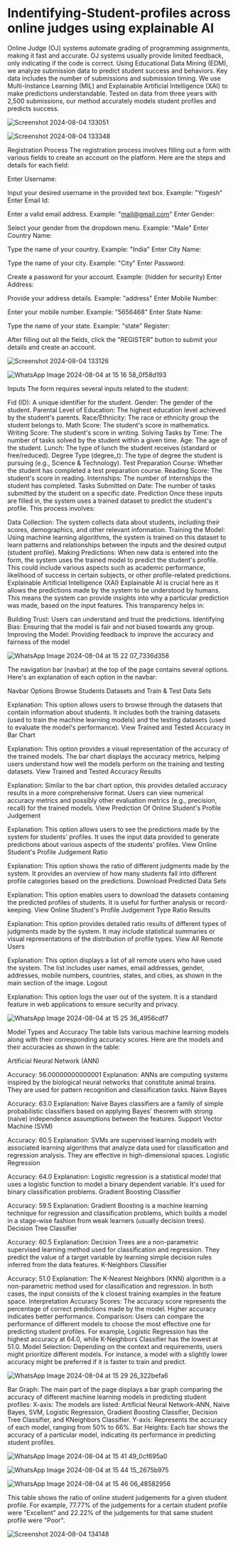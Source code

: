 # Indentifying-Student-profiles across online judges using explainable AI

Online Judge (OJ) systems automate grading of
programming assignments, making it fast and accurate.
OJ systems usually provide limited feedback, only
indicating if the code is correct.
Using Educational Data Mining (EDM), we analyze
submission data to predict student success and
behaviors.
Key data includes the number of submissions and
submission timing.
We use Multi-Instance Learning (MIL) and Explainable
Artificial Intelligence (XAI) to make predictions
understandable.
Tested on data from three years with 2,500 submissions,
our method accurately models student profiles and
predicts success.


![Screenshot 2024-08-04 133051](https://github.com/user-attachments/assets/815cc160-186d-4023-88a3-0e9f540df6d6)



![Screenshot 2024-08-04 133348](https://github.com/user-attachments/assets/a7a32871-b519-4a1b-96cb-7af0249c1a6e)

Registration Process
The registration process involves filling out a form with various fields to create an account on the platform. Here are the steps and details for each field:

Enter Username:

Input your desired username in the provided text box.
Example: "Yogesh"
Enter Email Id:

Enter a valid email address.
Example: "mail@gmail.com"
Enter Gender:

Select your gender from the dropdown menu.
Example: "Male"
Enter Country Name:

Type the name of your country.
Example: "India"
Enter City Name:

Type the name of your city.
Example: "City"
Enter Password:

Create a password for your account.
Example: (hidden for security)
Enter Address:

Provide your address details.
Example: "address"
Enter Mobile Number:

Enter your mobile number.
Example: "5656468"
Enter State Name:

Type the name of your state.
Example: "state"
Register:

After filling out all the fields, click the "REGISTER" button to submit your details and create an account.

![Screenshot 2024-08-04 133126](https://github.com/user-attachments/assets/88be19d4-7cb7-4f04-93f6-1e9efb862223)

![WhatsApp Image 2024-08-04 at 15 16 58_0f58d193](https://github.com/user-attachments/assets/8a98a1f6-3729-4de6-b286-2c4ce7b7ac4e)

Inputs
The form requires several inputs related to the student:

Fid (ID): A unique identifier for the student.
Gender: The gender of the student.
Parental Level of Education: The highest education level achieved by the student's parents.
Race/Ethnicity: The race or ethnicity group the student belongs to.
Math Score: The student's score in mathematics.
Writing Score: The student's score in writing.
Solving Tasks by Time: The number of tasks solved by the student within a given time.
Age: The age of the student.
Lunch: The type of lunch the student receives (standard or free/reduced).
Degree Type (degree_t): The type of degree the student is pursuing (e.g., Science & Technology).
Test Preparation Course: Whether the student has completed a test preparation course.
Reading Score: The student's score in reading.
Internships: The number of internships the student has completed.
Tasks Submitted on Date: The number of tasks submitted by the student on a specific date.
Prediction
Once these inputs are filled in, the system uses a trained dataset to predict the student's profile. This process involves:

Data Collection: The system collects data about students, including their scores, demographics, and other relevant information.
Training the Model: Using machine learning algorithms, the system is trained on this dataset to learn patterns and relationships between the inputs and the desired output (student profile).
Making Predictions: When new data is entered into the form, the system uses the trained model to predict the student's profile. This could include various aspects such as academic performance, likelihood of success in certain subjects, or other profile-related predictions.
Explainable Artificial Intelligence (XAI)
Explainable AI is crucial here as it allows the predictions made by the system to be understood by humans. This means the system can provide insights into why a particular prediction was made, based on the input features. This transparency helps in:

Building Trust: Users can understand and trust the predictions.
Identifying Bias: Ensuring that the model is fair and not biased towards any group.
Improving the Model: Providing feedback to improve the accuracy and fairness of the model


![WhatsApp Image 2024-08-04 at 15 22 07_7336d358](https://github.com/user-attachments/assets/2867a9bb-5ef5-4350-bb66-009bacc1ecc1)

The navigation bar (navbar) at the top of the page contains several options. Here's an explanation of each option in the navbar:

Navbar Options
Browse Students Datasets and Train & Test Data Sets

Explanation: This option allows users to browse through the datasets that contain information about students. It includes both the training datasets (used to train the machine learning models) and the testing datasets (used to evaluate the model's performance).
View Trained and Tested Accuracy in Bar Chart

Explanation: This option provides a visual representation of the accuracy of the trained models. The bar chart displays the accuracy metrics, helping users understand how well the models perform on the training and testing datasets.
View Trained and Tested Accuracy Results

Explanation: Similar to the bar chart option, this provides detailed accuracy results in a more comprehensive format. Users can view numerical accuracy metrics and possibly other evaluation metrics (e.g., precision, recall) for the trained models.
View Prediction Of Online Student's Profile Judgement

Explanation: This option allows users to see the predictions made by the system for students' profiles. It uses the input data provided to generate predictions about various aspects of the students' profiles.
View Online Student's Profile Judgement Ratio

Explanation: This option shows the ratio of different judgments made by the system. It provides an overview of how many students fall into different profile categories based on the predictions.
Download Predicted Data Sets

Explanation: This option enables users to download the datasets containing the predicted profiles of students. It is useful for further analysis or record-keeping.
View Online Student's Profile Judgement Type Ratio Results

Explanation: This option provides detailed ratio results of different types of judgments made by the system. It may include statistical summaries or visual representations of the distribution of profile types.
View All Remote Users

Explanation: This option displays a list of all remote users who have used the system. The list includes user names, email addresses, gender, addresses, mobile numbers, countries, states, and cities, as shown in the main section of the image.
Logout

Explanation: This option logs the user out of the system. It is a standard feature in web applications to ensure security and privacy.

![WhatsApp Image 2024-08-04 at 15 25 36_4956cdf7](https://github.com/user-attachments/assets/30c0e742-1d3d-4acc-9610-4613c8ddf408)

Model Types and Accuracy
The table lists various machine learning models along with their corresponding accuracy scores. Here are the models and their accuracies as shown in the table:

Artificial Neural Network (ANN)

Accuracy: 56.00000000000001
Explanation: ANNs are computing systems inspired by the biological neural networks that constitute animal brains. They are used for pattern recognition and classification tasks.
Naive Bayes

Accuracy: 63.0
Explanation: Naive Bayes classifiers are a family of simple probabilistic classifiers based on applying Bayes' theorem with strong (naive) independence assumptions between the features.
Support Vector Machine (SVM)

Accuracy: 60.5
Explanation: SVMs are supervised learning models with associated learning algorithms that analyze data used for classification and regression analysis. They are effective in high-dimensional spaces.
Logistic Regression

Accuracy: 64.0
Explanation: Logistic regression is a statistical model that uses a logistic function to model a binary dependent variable. It's used for binary classification problems.
Gradient Boosting Classifier

Accuracy: 59.5
Explanation: Gradient Boosting is a machine learning technique for regression and classification problems, which builds a model in a stage-wise fashion from weak learners (usually decision trees).
Decision Tree Classifier

Accuracy: 60.5
Explanation: Decision Trees are a non-parametric supervised learning method used for classification and regression. They predict the value of a target variable by learning simple decision rules inferred from the data features.
K-Neighbors Classifier

Accuracy: 51.0
Explanation: The K-Nearest Neighbors (KNN) algorithm is a non-parametric method used for classification and regression. In both cases, the input consists of the k closest training examples in the feature space.
Interpretation
Accuracy Scores: The accuracy score represents the percentage of correct predictions made by the model. Higher accuracy indicates better performance.
Comparison: Users can compare the performance of different models to choose the most effective one for predicting student profiles. For example, Logistic Regression has the highest accuracy at 64.0, while K-Neighbors Classifier has the lowest at 51.0.
Model Selection: Depending on the context and requirements, users might prioritize different models. For instance, a model with a slightly lower accuracy might be preferred if it is faster to train and predict.

![WhatsApp Image 2024-08-04 at 15 29 26_322befa6](https://github.com/user-attachments/assets/2875492a-e56c-44b5-a137-18ec6ed09324)


Bar Graph: The main part of the page displays a bar graph comparing the accuracy of different machine learning models in predicting student profiles:
X-axis: The models are listed: Artificial Neural Network-ANN, Naive Bayes, SVM, Logistic Regression, Gradient Boosting Classifier, Decision Tree Classifier, and KNeighbors Classifier.
Y-axis: Represents the accuracy of each model, ranging from 50% to 66%.
Bar Heights: Each bar shows the accuracy of a particular model, indicating its performance in predicting student profiles.

![WhatsApp Image 2024-08-04 at 15 41 49_0cf695a0](https://github.com/user-attachments/assets/f01b9af8-b5d5-4630-af2c-9f2ecd922b99)

![WhatsApp Image 2024-08-04 at 15 44 15_2675b975](https://github.com/user-attachments/assets/a7a9630f-f11a-4c29-87b1-aaf68c698a98)

![WhatsApp Image 2024-08-04 at 15 46 06_48582956](https://github.com/user-attachments/assets/c66a0249-977b-4115-8321-8740e82bc5ef)


This table shows the ratio of online student judgements for a given student profile. For example, 77.77% of the judgements for a certain student profile were "Excellent" and 22.22% of the judgements for that same student profile were "Poor".

![Screenshot 2024-08-04 134148](https://github.com/user-attachments/assets/70214503-98a4-45ab-896b-ae3782cd2e62)










